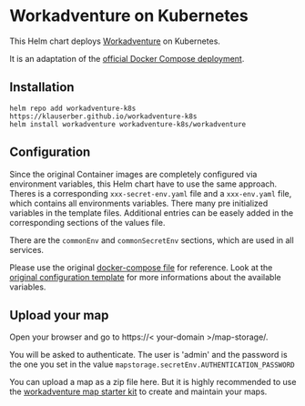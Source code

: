 # Workadventure on Kubernetes

This Helm chart deploys [Workadventure](https://github.com/workadventure/workadventure) on Kubernetes.

It is an adaptation of the [official Docker Compose deployment](https://github.com/workadventure/workadventure/tree/master/contrib/docker).

## Installation

    helm repo add workadventure-k8s https://klauserber.github.io/workadventure-k8s
    helm install workadventure workadventure-k8s/workadventure

## Configuration

Since the original Container images are completely configured via environment variables, this Helm chart have to use the same approach. Theres is a corresponding `xxx-secret-env.yaml` file and a `xxx-env.yaml` file, which contains all environments variables. There many pre initialized variables in the template files. Additional entries can be easely added in the corresponding sections of the values file.

There are the `commonEnv` and `commonSecretEnv` sections, which are used in all services.

Please use the original [docker-compose file](https://github.com/workadventure/workadventure/blob/master/contrib/docker/docker-compose.prod.yaml) for reference. Look at the [original configuration template](https://github.com/workadventure/workadventure/blob/master/contrib/docker/.env.prod.template) for more informations about the available variables.

## Upload your map

Open your browser and go to https://< your-domain >/map-storage/.

You will be asked to authenticate. The user is 'admin' and the password is the one you set in the value `mapstorage.secretEnv.AUTHENTICATION_PASSWORD`

You can upload a map as a zip file here. But it is highly recommended to use the [workadventure map starter kit](https://docs.workadventu.re/map-building/tiled-editor/) to create and maintain your maps.
